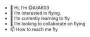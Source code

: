 - 👋 Hi, I’m @AliAK03
- 👀 I’m interested in flying.
- 🌱 I’m currently learning to fly
- 💞️ I’m looking to collaborate on flying
- 📫 How to reach me fly

<!---
AliAK03/AliAK03 is a ✨ special ✨ repository because its `README.md` (this file) appears on your GitHub profile.
You can click the Preview link to take a look at your changes.
--->
